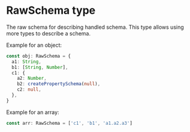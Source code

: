 # RawSchema type

The raw schema for describing handled schema. This type allows using more types to describe a schema.

Example for an object:

```typescript
const obj: RawSchema = {
  a1: String,
  b1: [String, Number],
  c1: {
    a2: Number,
    b2: createPropertySchema(null),
    c2: null,
  },
}
```

Example for an array:

```typescript
const arr: RawSchema = ['c1', 'b1', 'a1.a2.a3']
```

